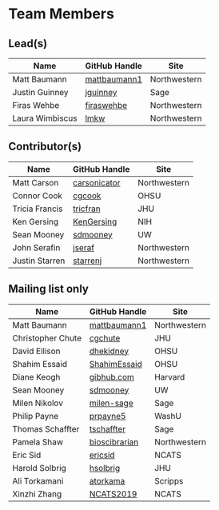 # Team Members

## Lead(s)
Name | GitHub Handle | Site
-- | -- | --
Matt Baumann | [mattbaumann1](http://github.com/mattbaumann1) | Northwestern
Justin Guinney | [jguinney](http://github.com/jguinney) | Sage
Firas Wehbe | [firaswehbe](https://github.com/firaswehbe) | Northwestern
Laura Wimbiscus | [lmkw](http://github.com/lmkw) | Northwestern

## Contributor(s)
Name | GitHub Handle | Site
-- | -- | --
Matt Carson | [carsonicator](https://github.com/carsonicator) | Northwestern
Connor Cook | [cgcook](https://github.com/cgcook) | OHSU
Tricia Francis | [tricfran](http://github.com/tricfran) | JHU
Ken Gersing | [KenGersing](https://github.com/KenGersing) | NIH
Sean Mooney | [sdmooney](http://github.com/sdmooney) | UW
John Serafin | [jseraf](http://github.com/jseraf) | Northwestern
Justin Starren | [starrenj](https://github.com/starrenj) | Northwestern

## Mailing list only
Name | GitHub Handle | Site
-- | -- | --
Matt Baumann | [mattbaumann1](http://github.com/mattbaumann1) | Northwestern
Christopher Chute | [cgchute](https://github.com/cgchute) | JHU
David Ellison | [dhekidney](http://github.com/dhekidney) | OHSU
Shahim Essaid | [ShahimEssaid](http://github.com/ShahimEssaid) | OHSU
Diane Keogh | [gibhub.com](http://gibhub.com) | Harvard
Sean Mooney | [sdmooney](http://github.com/sdmooney) | UW
Milen Nikolov | [milen-sage](https://github.com/milen-sage) | Sage
Philip Payne | [prpayne5](http://github.com/prpayne5) | WashU
Thomas Schaffter | [tschaffter](https://github.com/tschaffter) | Sage
Pamela Shaw | [bioscibrarian](https://github.com/bioscibrarian) | Northwestern
Eric Sid | [ericsid](https://github.com/ericsid) | NCATS
Harold Solbrig | [hsolbrig](http://github.com/hsolbrig) | JHU
Ali Torkamani | [atorkama](https://github.com/atorkama) | Scripps
Xinzhi Zhang | [NCATS2019](https://github.com/NCATS2019) | NCATS

